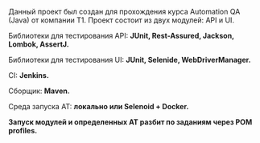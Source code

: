 Данный проект был создан для прохождения курса Automation QA (Java) от компании Т1.
Проект состоит из двух модулей: API и UI.

Библиотеки для тестирования API: **JUnit, Rest-Assured, Jackson, Lombok, AssertJ.**

Библиотеки для тестирования UI: **JUnit, Selenide, WebDriverManager.**

CI: **Jenkins.**

Сборщик: **Maven.**

Среда запуска АТ: **локально или Selenoid + Docker.**

**Запуск модулей и определенных АТ разбит по заданиям через POM profiles.**

